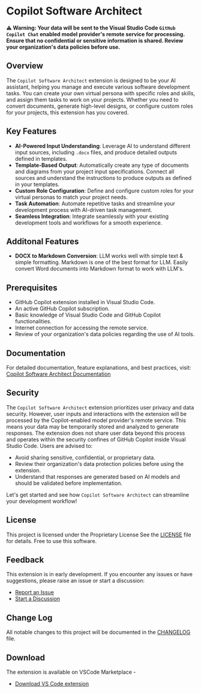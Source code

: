 # Copilot Software Architect

**⚠ Warning: Your data will be sent to the Visual Studio Code `GitHub Copilot Chat` enabled model provider's remote service for processing. Ensure that no confidential or sensitive information is shared. Review your organization's data policies before use.**

## Overview

The `Copilot Software Architect` extension is designed to be your AI assistant, helping you manage and execute various software development tasks. You can create your own virtual persona with specific roles and skills, and assign them tasks to work on your projects. Whether you need to convert documents, generate high-level designs, or configure custom roles for your projects, this extension has you covered.

## Key Features

- **AI-Powered Input Understanding**: Leverage AI to understand different input sources, including `.docx` files, and produce detailed outputs defined in templates.
- **Template-Based Output**: Automatically create any type of documents and diagrams from your project input specifications. Connect all sources and understand the instructions to produce outputs as defined in your templates.
- **Custom Role Configuration**: Define and configure custom roles for your virtual personas to match your project needs.
- **Task Automation**: Automate repetitive tasks and streamline your development process with AI-driven task management.
- **Seamless Integration**: Integrate seamlessly with your existing development tools and workflows for a smooth experience.


## Additonal Features
- **DOCX to Markdown Conversion**: LLM works well with simple text & simple formatting. Markdown is one of the best format for LLM. Easily convert Word documents into Markdown format to work with LLM's.

## Prerequisites

- GitHub Copilot extension installed in Visual Studio Code.
- An active GitHub Copilot subscription.
- Basic knowledge of Visual Studio Code and GitHub Copilot functionalities.
- Internet connection for accessing the remote service.
- Review of your organization's data policies regarding the use of AI tools.

## Documentation

For detailed documentation, feature explanations, and best practices, visit:
[Copilot Software Architect Documentation](https://www.docs.hihelloai.com/)

## Security

The `Copilot Software Architect` extension prioritizes user privacy and data security. However, user inputs and interactions with the extension will be processed by the Copilot-enabled model provider's remote service. This means your data may be temporarily stored and analyzed to generate responses. The extension does not share user data beyond this process and operates within the security confines of GitHub Copilot inside Visual Studio Code. Users are advised to:

- Avoid sharing sensitive, confidential, or proprietary data.
- Review their organization's data protection policies before using the extension.
- Understand that responses are generated based on AI models and should be validated before implementation.

Let's get started and see how `Copilot Software Architect` can streamline your development workflow!

## License

This project is licensed under the Proprietary License See the [LICENSE](LICENSE) file for details. Free to use this software.

## Feedback

This extension is in early development. If you encounter any issues or have suggestions, please raise an issue or start a discussion:

- [Report an Issue](https://github.com/ilayanambi-ponramu/vscode-copilot-architect-participant/issues)
- [Start a Discussion](https://github.com/ilayanambi-ponramu/vscode-copilot-architect-participant/discussions)

## Change Log

All notable changes to this project will be documented in the [CHANGELOG](CHANGELOG.md) file.

## Download

The extension is available on VSCode Marketplace -

- [Download VS Code extension](https://marketplace.visualstudio.com/items?itemName=Ilayanambi-Ponramu.vscode-copilot-architect-participant)